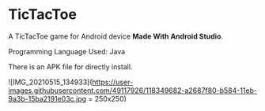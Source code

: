# TicTacToe
A TicTacToe game for Android device **Made With Android Studio**.

Programming Language Used: Java

There is an APK file for directly install.

![IMG_20210515_134933](https://user-images.githubusercontent.com/49117926/118349682-a2687f80-b584-11eb-9a3b-15ba2191e03c.jpg = 250x250)
